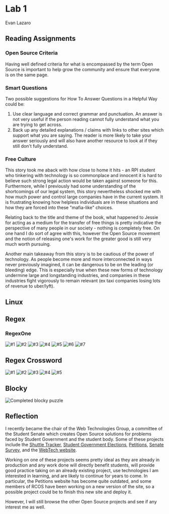 # Lab 1

Evan Lazaro

## Reading Assignments

### Open Source Criteria

Having well defined criteria for what is encompassed by the term Open Source is important to help grow the community and ensure that everyone is on the same page.

### Smart Questions

Two possible suggestions for How To Answer Questions in a Helpful Way could be:

1. Use clear language and correct grammar and punctuation. An answer is not very useful if the person reading cannot fully understand what you are trying to get across.
2. Back up any detailed explanations / claims with links to other sites which support what you are saying. The reader is more likely to take your answer seriously and will also have another resource to look at if they still don't fully understand.

### Free Culture
This story took me aback with how close to home it hits - an RPI student who tinkering with technology is so commonplace and innocent it is hard to believe such strong legal action would be taken against someone for this. Furthermore, while I previously had some understanding of the shortcomings of our legal system, this story nevertheless shocked me with how much power and control large companies have in the current system. It is frustrating knowing how helpless individuals are in these situations and how they are forced into these "mafia-like" choices.

Relating back to the title and theme of the book, what happened to Jessie for acting as a medium for the transfer of free things is pretty indicative the perspective of many people in our society - nothing is completely free. On one hand I do sort of agree with this, however the Open Source movement and the notion of releasing one's work for the greater good is still very much worth pursuing.

Another main takeaway from this story is to be cautious of the power of technology. As people become more and more interconnected in ways never previously imagined, it can be dangerous to be on the leading (or bleeding) edge. This is especially true when these new forms of technology undermine large and longstanding industries, and companies in these industries fight vigorously to remain relevant (ex taxi companies losing lots of revenue to uber/lyft).

## Linux



## Regex

### RegexOne

![#1](Resources/1.PNG)
![#2](Resources/2.PNG)
![#3](Resources/3.PNG)
![#4](Resources/4.PNG)
![#5](Resources/5.PNG)
![#6](Resources/6.PNG)
![#7](Resources/7.PNG)

## Regex Crossword

![#1](Resources/c1.PNG)
![#2](Resources/c2.PNG)
![#3](Resources/c3.PNG)
![#4](Resources/c4.PNG)
![#5](Resources/c5.PNG)

## Blocky

![Completed blocky puzzle](Resources/blocky.PNG)

## Reflection

I recently became the chair of the Web Technologies Group, a committee of the Student Senate which creates Open Source solutions for problems faced by Student Government and the student body. Some of these projects include the [Shuttle Tracker](https://shuttles.rpi.edu/), [Student Government Elections](https://elections.union.rpi.edu/), [Petitions](https://petitions.union.rpi.edu/), [Senate Survey](https://surveys.union.rpi.edu/), and the [WebTech website](https://webtech.union.rpi.edu/).

Working on one of these projects seems pretty ideal as they are already in production and any work done will directly benefit students, will provide good practice taking on an already existing project, use technologies I am interested in learning, and are likely to continue for years to come. In particular, the Petitions website has become quite outdated, and some members of RCOS have been working on a new version of the site, so a possible project could be to finish this new site and deploy it.

However, I will still browse the other Open Source projects and see if any interest me as well.
